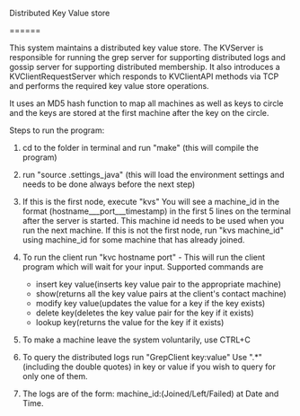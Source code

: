 Distributed Key Value store

======

This system maintains a distributed key value store. The KVServer is responsible for running the grep server for supporting distributed logs and gossip server for supporting distributed membership.
It also introduces a KVClientRequestServer which responds to KVClientAPI methods via TCP and performs the required key value store operations.

It uses an MD5 hash function to map all machines as well as keys to circle and the keys are stored at the first machine after the key on the circle.


Steps to run the program:

1. cd to the folder in terminal and run "make" (this will compile the program)

2. run "source .settings_java" (this will load the environment settings and needs to be done always before the next step)

3. If this is the first node, execute "kvs"
You will see a machine_id in the format (hostname___port___timestamp) in the first 5 lines on the terminal after the server is started. This machine id needs to be used when you run the next machine.
If this is not the first node, run "kvs machine_id" using machine_id for some machine that has already joined.

4. To run the client run "kvc hostname port" - This will run the client program which will wait for your input. Supported commands are
    - insert key value(inserts key value pair to the appropriate machine)
    - show(returns all the key value pairs at the client's contact machine)
    - modify key value(updates the value for a key if the key exists)
    - delete key(deletes the key value pair for the key if it exists)
    - lookup key(returns the value for the key if it exists)

5. To make a machine leave the system voluntarily, use CTRL+C

6. To query the distributed logs run "GrepClient key:value"
Use ".*" (including the double quotes) in key or value if you wish to query for only one of them.

7. The logs are of the form: machine_id:(Joined/Left/Failed) at Date and Time. 
